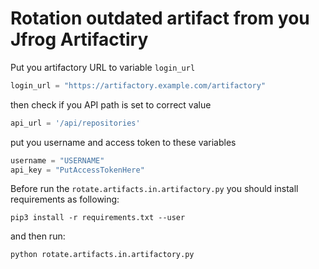 # Rotation outdated artifact from you Jfrog Artifactiry

Put you artifactory URL to variable `login_url`

``` python
login_url = "https://artifactory.example.com/artifactory"
```

then check if you API path is set to correct value

``` python
api_url = '/api/repositories'
```

put you username and access token to these variables

``` python
username = "USERNAME"
api_key = "PutAccessTokenHere"
```

Before run the `rotate.artifacts.in.artifactory.py` you should install requirements as following:

``` Shell
pip3 install -r requirements.txt --user
```


and then run:

``` Shell
python rotate.artifacts.in.artifactory.py
```
